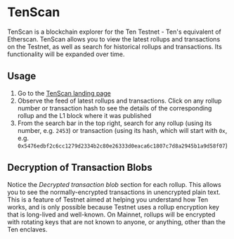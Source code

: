 ---
---
# TenScan
TenScan is a blockchain explorer for the Ten Testnet - 
Ten's equivalent of Etherscan. TenScan allows you to view the latest rollups and transactions on the Testnet, 
as well as search for historical rollups and transactions. Its functionality will be expanded over time.

## Usage

1. Go to the [TenScan landing page](https://testnet.tenscan.io)
2. Observe the feed of latest rollups and transactions. Click on any rollup number or transaction hash to see the 
   details of the corresponding rollup and the L1 block where it was published
3. From the search bar in the top right, search for any rollup (using its number, e.g. `2453`) or transaction (using 
   its hash, which will start with `0x`, e.g. `0x5476edbf2c6cc1279d2334b2c80e26333d0eaca6c1807c7d8a2945b1a9d58f07`)

## Decryption of Transaction Blobs

Notice the _Decrypted transaction blob_ section for each rollup. This allows you to see the normally-encrypted 
transactions in unencrypted plain text. This is a feature of Testnet aimed at helping you understand how Ten works, 
and is only possible because Testnet uses a rollup encryption key that is long-lived and well-known. On Mainnet, 
rollups will be encrypted with rotating keys that are not known to anyone, or anything, other than the Ten enclaves.
